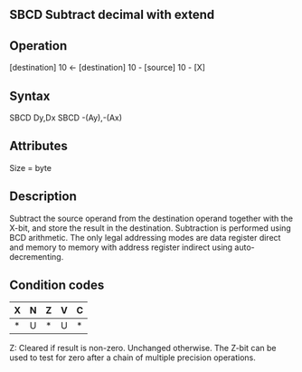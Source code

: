 ## SBCD Subtract decimal with extend

## Operation
[destination] 10 ← [destination] 10 - [source] 10 - [X]

## Syntax
SBCD Dy,Dx
SBCD -(Ay),-(Ax)

## Attributes
Size = byte

## Description
Subtract the source operand from the destination operand together
with the X-bit, and store the result in the destination. Subtraction
is performed using BCD arithmetic. The only legal addressing
modes are data register direct and memory to memory with
address register indirect using auto-decrementing.

## Condition codes
|X|N|Z|V|C|
|--|--|--|--|--|
|*|U|*|U|*|

Z: Cleared if result is non-zero. Unchanged otherwise. The Z-bit
can be used to test for zero after a chain of multiple precision
operations.

